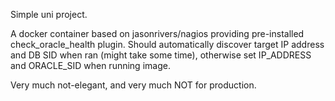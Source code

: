 Simple uni project.

A docker container based on jasonrivers/nagios providing pre-installed check_oracle_health plugin.
Should automatically discover target IP address and DB SID when ran (might take some time),
otherwise set IP_ADDRESS and ORACLE_SID when running image.

Very much not-elegant, and very much NOT for production.